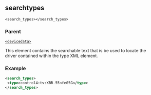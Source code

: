 ## searchtypes

`<search_types></search_types>`


### Parent

[`<devicedata>`][1]


This element contains the searchable text that is be used to locate the driver contained within the type XML element.


### Example

```xml
<search_types>
 <type>control4:tv:XBR-55nfe05G</type>
</search_types>
```

[1]:	https://verbose-telegram-5004f902.pages.github.io/#common-xml-devicedata